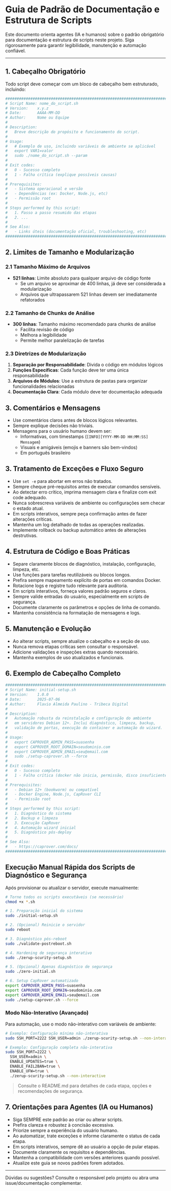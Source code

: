 # Guia de Padrão de Documentação e Estrutura de Scripts

Este documento orienta agentes (IA e humanos) sobre o padrão obrigatório para documentação e estrutura de scripts neste projeto. Siga rigorosamente para garantir legibilidade, manutenção e automação confiável.

---

## 1. Cabeçalho Obrigatório
Todo script deve começar com um bloco de cabeçalho bem estruturado, incluindo:

```bash
########################################################################
# Script Name: nome_do_script.sh
# Version:    x.y.z
# Date:       AAAA-MM-DD
# Author:     Nome ou Equipe
#
# Description:
#   Breve descrição do propósito e funcionamento do script.
#
# Usage:
#   # Exemplo de uso, incluindo variáveis de ambiente se aplicável
#   export VAR1=valor
#   sudo ./nome_do_script.sh --param
#
# Exit codes:
#   0 - Sucesso completo
#   1 - Falha crítica (explique possíveis causas)
#
# Prerequisites:
#   - Sistema operacional e versão
#   - Dependências (ex: Docker, Node.js, etc)
#   - Permissão root
#
# Steps performed by this script:
#   1. Passo a passo resumido das etapas
#   2. ...
#
# See Also:
#   - Links úteis (documentação oficial, troubleshooting, etc)
########################################################################
```

## 2. Limites de Tamanho e Modularização

### 2.1 Tamanho Máximo de Arquivos
- **521 linhas**: Limite absoluto para qualquer arquivo de código fonte
  - Se um arquivo se aproximar de 400 linhas, já deve ser considerada a modularização
  - Arquivos que ultrapassarem 521 linhas devem ser imediatamente refatorados

### 2.2 Tamanho de Chunks de Análise
- **300 linhas**: Tamanho máximo recomendado para chunks de análise
  - Facilita revisão de código
  - Melhora a legibilidade
  - Permite melhor paralelização de tarefas

### 2.3 Diretrizes de Modularização
1. **Separação por Responsabilidade**: Divida o código em módulos lógicos
2. **Funções Específicas**: Cada função deve ter uma única responsabilidade
3. **Arquivos de Módulos**: Use a estrutura de pastas para organizar funcionalidades relacionadas
4. **Documentação Clara**: Cada módulo deve ter documentação adequada

## 3. Comentários e Mensagens
- Use comentários claros antes de blocos lógicos relevantes.
- Sempre explique decisões não triviais.
- Mensagens para o usuário humano devem ser:
  - Informativas, com timestamps (`[INFO][YYYY-MM-DD HH:MM:SS] Mensagem`)
  - Visuais e amigáveis (emojis e banners são bem-vindos)
  - Em português brasileiro

## 3. Tratamento de Exceções e Fluxo Seguro
- Use `set -e` para abortar em erros não tratados.
- Sempre cheque pré-requisitos antes de executar comandos sensíveis.
- Ao detectar erro crítico, imprima mensagem clara e finalize com exit code adequado.
- Nunca sobrescreva variáveis de ambiente ou configurações sem checar o estado atual.
- Em scripts interativos, sempre peça confirmação antes de fazer alterações críticas.
- Mantenha um log detalhado de todas as operações realizadas.
- Implemente rollback ou backup automático antes de alterações destrutivas.

## 4. Estrutura de Código e Boas Práticas
- Separe claramente blocos de diagnóstico, instalação, configuração, limpeza, etc.
- Use funções para tarefas reutilizáveis ou blocos longos.
- Prefira sempre mapeamento explícito de portas em comandos Docker.
- Rotacione logs e registre tudo relevante para auditoria.
- Em scripts interativos, forneça valores padrão seguros e claros.
- Sempre valide entradas do usuário, especialmente em scripts de segurança.
- Documente claramente os parâmetros e opções de linha de comando.
- Mantenha consistência na formatação de mensagens e logs.

## 5. Manutenção e Evolução
- Ao alterar scripts, sempre atualize o cabeçalho e a seção de uso.
- Nunca remova etapas críticas sem consultar o responsável.
- Adicione validações e inspeções extras quando necessário.
- Mantenha exemplos de uso atualizados e funcionais.

## 6. Exemplo de Cabeçalho Completo
```bash
########################################################################
# Script Name: initial-setup.sh
# Version:    1.0.0
# Date:       2025-07-06
# Author:     Flavio Almeida Paulino - Tribeca Digital
#
# Description:
#   Automação robusta da reinstalação e configuração do ambiente
#   em servidores Debian 12+. Inclui diagnóstico, limpeza, backup,
#   validação de portas, execução do container e automação do wizard.
#
# Usage:
#   export CAPROVER_ADMIN_PASS=suasenha
#   export CAPROVER_ROOT_DOMAIN=seudominio.com
#   export CAPROVER_ADMIN_EMAIL=seu@email.com
#   sudo ./setup-caprover.sh --force
#
# Exit codes:
#   0 - Sucesso completo
#   1 - Falha crítica (docker não inicia, permissão, disco insuficiente, portas ocupadas, etc)
#
# Prerequisites:
#   - Debian 12+ (bookworm) ou compatível
#   - Docker Engine, Node.js, CapRover CLI
#   - Permissão root
#
# Steps performed by this script:
#   1. Diagnóstico do sistema
#   2. Backup e limpeza
#   3. Execução CapRover
#   4. Automação wizard inicial
#   5. Diagnóstico pós-deploy
#
# See Also:
#   - https://caprover.com/docs/
########################################################################
```

## Execução Manual Rápida dos Scripts de Diagnóstico e Segurança

Após provisionar ou atualizar o servidor, execute manualmente:

```sh
# Torne todos os scripts executáveis (se necessário)
chmod +x *.sh

# 1. Preparação inicial do sistema
sudo ./initial-setup.sh

# 2. (Opcional) Reinicie o servidor
sudo reboot

# 3. Diagnóstico pós-reboot
sudo ./validate-postreboot.sh

# 4. Hardening de segurança interativo
sudo ./zerup-scurity-setup.sh

# 5. (Opcional) Apenas diagnóstico de segurança
sudo ./zero-initial.sh

# 6. Setup CapRover automatizado
export CAPROVER_ADMIN_PASS=suasenha
export CAPROVER_ROOT_DOMAIN=seudominio.com
export CAPROVER_ADMIN_EMAIL=seu@email.com
sudo ./setup-caprover.sh --force
```

### Modo Não-Interativo (Avançado)
Para automação, use o modo não-interativo com variáveis de ambiente:

```sh
# Exemplo: Configuração mínima não-interativa
sudo SSH_PORT=2222 SSH_USER=admin ./zerup-scurity-setup.sh --non-interactive

# Exemplo: Configuração completa não-interativa
sudo SSH_PORT=2222 \
  SSH_USER=admin \
  ENABLE_UPDATES=true \
  ENABLE_FAIL2BAN=true \
  ENABLE_UFW=true \
  ./zerup-scurity-setup.sh --non-interactive
```

> Consulte o README.md para detalhes de cada etapa, opções e recomendações de segurança.

## 7. Orientações para Agentes (IA ou Humanos)
- Siga SEMPRE este padrão ao criar ou alterar scripts.
- Prefira clareza e robustez à concisão excessiva.
- Priorize sempre a experiência do usuário humano.
- Ao automatizar, trate exceções e informe claramente o status de cada etapa.
- Em scripts interativos, sempre dê ao usuário a opção de pular etapas.
- Documente claramente os requisitos e dependências.
- Mantenha a compatibilidade com versões anteriores quando possível.
- Atualize este guia se novos padrões forem adotados.

---

Dúvidas ou sugestões? Consulte o responsável pelo projeto ou abra uma issue/documentação complementar.
